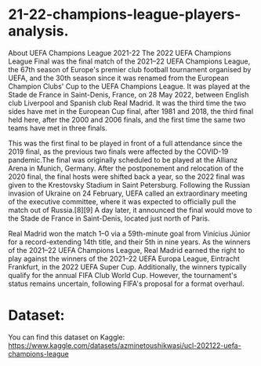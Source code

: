 # 21-22-champions-league-players-analysis.
About UEFA Champions League 2021-22
The 2022 UEFA Champions League Final was the final match of the 2021–22 UEFA Champions League, the 67th season of Europe's premier club football tournament organised by UEFA, and the 30th season since it was renamed from the European Champion Clubs' Cup to the UEFA Champions League. It was played at the Stade de France in Saint-Denis, France, on 28 May 2022, between English club Liverpool and Spanish club Real Madrid. It was the third time the two sides have met in the European Cup final, after 1981 and 2018, the third final held here, after the 2000 and 2006 finals, and the first time the same two teams have met in three finals.

This was the first final to be played in front of a full attendance since the 2019 final, as the previous two finals were affected by the COVID-19 pandemic.The final was originally scheduled to be played at the Allianz Arena in Munich, Germany. After the postponement and relocation of the 2020 final, the final hosts were shifted back a year, so the 2022 final was given to the Krestovsky Stadium in Saint Petersburg. Following the Russian invasion of Ukraine on 24 February, UEFA called an extraordinary meeting of the executive committee, where it was expected to officially pull the match out of Russia.[8][9] A day later, it announced the final would move to the Stade de France in Saint-Denis, located just north of Paris.

Real Madrid won the match 1–0 via a 59th-minute goal from Vinícius Júnior for a record-extending 14th title, and their 5th in nine years. As the winners of the 2021–22 UEFA Champions League, Real Madrid earned the right to play against the winners of the 2021–22 UEFA Europa League, Eintracht Frankfurt, in the 2022 UEFA Super Cup. Additionally, the winners typically qualify for the annual FIFA Club World Cup. However, the tournament's status remains uncertain, following FIFA's proposal for a format overhaul.

# Dataset: 
You can find this dataset on Kaggle: https://www.kaggle.com/datasets/azminetoushikwasi/ucl-202122-uefa-champions-league

